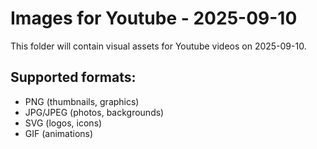 # Images for Youtube - 2025-09-10

This folder will contain visual assets for Youtube videos on 2025-09-10.

## Supported formats:
- PNG (thumbnails, graphics)
- JPG/JPEG (photos, backgrounds)
- SVG (logos, icons)
- GIF (animations)
